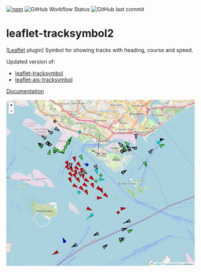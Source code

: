 <a href="https://www.npmjs.com/package/@arl/leaflet-tracksymbol2" target="_blank">![npm](https://img.shields.io/npm/v/@arl/leaflet-tracksymbol2)</a>
![GitHub Workflow Status](https://img.shields.io/github/actions/workflow/status/org-arl/leaflet-tracksymbol2/CI.yml)
![GitHub last commit](https://img.shields.io/github/last-commit/org-arl/leaflet-tracksymbol2)

# leaflet-tracksymbol2

[[Leaflet](https://leafletjs.com/) plugin]
Symbol for showing tracks with heading, course and speed.

Updated version of:
* [leaflet-tracksymbol](https://www.npmjs.com/package/leaflet-tracksymbol)
* [leaflet-ais-tracksymbol](https://github.com/PowerPan/leaflet-ais-tracksymbol)

[Documentation](https://org-arl.github.io/leaflet-tracksymbol2/)

![Screenshot](./screenshot.png)
